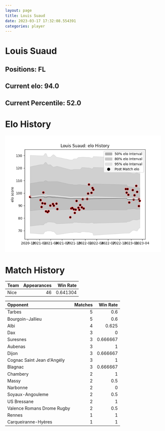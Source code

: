 ```yaml
---  
layout: page  
title: Louis Suaud  
date: 2023-03-17 17:32:08.554391  
categories: player  
---
```

# Louis Suaud

## Positions: FL

## Current elo: 94.0

## Current Percentile: 52.0

# Elo History


![elo history](history_LouisSuaud.png)
# Match History


| Team   |   Appearances |   Win Rate |
|:-------|--------------:|-----------:|
| Nice   |            46 |   0.641304 |

| Opponent                   |   Matches |   Win Rate |
|:---------------------------|----------:|-----------:|
| Tarbes                     |         5 |   0.6      |
| Bourgoin-Jallieu           |         5 |   0.6      |
| Albi                       |         4 |   0.625    |
| Dax                        |         3 |   0        |
| Suresnes                   |         3 |   0.666667 |
| Aubenas                    |         3 |   1        |
| Dijon                      |         3 |   0.666667 |
| Cognac Saint Jean d'Angély |         3 |   1        |
| Blagnac                    |         3 |   0.666667 |
| Chambery                   |         2 |   1        |
| Massy                      |         2 |   0.5      |
| Narbonne                   |         2 |   0        |
| Soyaux-Angouleme           |         2 |   0.5      |
| US Bressane                |         2 |   1        |
| Valence Romans Drome Rugby |         2 |   0.5      |
| Rennes                     |         1 |   1        |
| Carqueiranne-Hyères        |         1 |   1        |